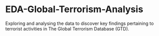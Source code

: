 # EDA-Global-Terrorism-Analysis
Exploring and analysing the data to discover key findings pertaining to terrorist activities in The Global Terrorism Database (GTD).
